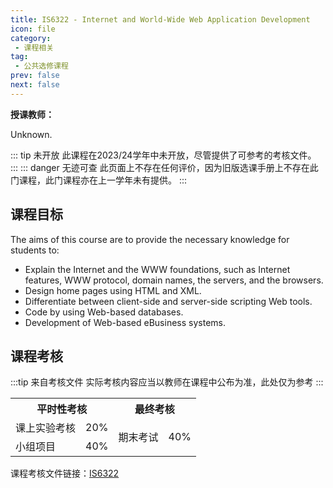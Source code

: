 ```yaml
---
title: IS6322 - Internet and World-Wide Web Application Development
icon: file
category:
 - 课程相关
tag:
 - 公共选修课程
prev: false
next: false
---
```


**授课教师：**

Unknown.

::: tip 未开放
此课程在2023/24学年中未开放，尽管提供了可参考的考核文件。
:::
::: danger 无迹可查
此页面上不存在任何评价，因为旧版选课手册上不存在此门课程，此门课程亦在上一学年未有提供。
:::

## 课程目标

The aims of this course are to provide the necessary knowledge for students to:

- Explain the Internet and the WWW foundations, such as Internet features, WWW protocol, domain names, the servers, and the browsers.
- Design home pages using HTML and XML.
- Differentiate between client-side and server-side scripting Web tools.
- Code by using Web-based databases.
- Development of Web-based eBusiness systems.

## 课程考核

:::tip 来自考核文件
实际考核内容应当以教师在课程中公布为准，此处仅为参考
:::

<table>
    <tr>
        <th colspan=2>
            平时性考核
        </th>
        <th colspan=2>
            最终考核
        </th>
    </tr>
    <tr>
        <td>
            课上实验考核
        </td>
        <td>
            20%
        </td>
        <td rowspan=2>
            期末考试
        </td>
        <td rowspan=2>
            40%
        </td>
    </tr>
    <tr>
        <td>
            小组项目
        </td>
        <td>
            40%
        </td>
    </tr>
</table>

课程考核文件链接：[IS6322](https://www.cityu.edu.hk/catalogue/pg/202223/course/IS6322.pdf)
